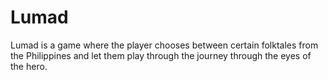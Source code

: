 # Lumad
Lumad is a game where the player chooses between certain folktales from the Philippines and let them play through the journey through the eyes of the hero.
